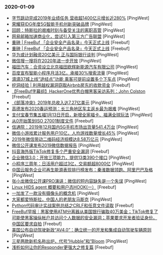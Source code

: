 ### 2020-01-09

* [字节跳动完成2019年业绩任务 营收超1400亿元增长近280%](https://www.pingwest.com/w/202672) [PingWest]
* [荣耀获IDG年度5G智能手机创新突破品牌](https://www.pingwest.com/w/202671) [PingWest]
* [回顾：特斯拉的艰难时刻与备受关注的离职高管](https://www.pingwest.com/a/202666) [PingWest]
* [网易邮箱加速商业化，尝试引入第三方广告联盟](https://www.pingwest.com/w/202664) [PingWest]
* [重磅 | FreeBuf 「企业安全产品名录」今天正式上线](https://www.freebuf.com/articles/224592.html) [Freebuf]
* [重磅 | FreeBuf 「企业安全产品名录」今天正式上线](https://www.freebuf.com/news/topnews/224592.html) [Freebuf]
* [华为或计划融资20亿美元 正与国际银行谈判](https://www.pingwest.com/w/202662) [PingWest]
* [微信搜一搜将在2020年进一步开放](https://www.pingwest.com/w/202659) [PingWest]
* [福田汽车：合资设立北京福田欧辉新能源汽车有限公司](https://www.pingwest.com/w/202658) [PingWest]
* [百度宣布智能小程序月活3亿，承接30%搜索流量](https://www.pingwest.com/w/202655) [PingWest]
* [滴滴37城上线“途经点”功能 乘客可提前设置多个下车点](https://www.pingwest.com/w/202649) [PingWest]
* [挖洞经验 | 利用越权漏洞窃取Airbnb房东的收款资金](https://www.freebuf.com/vuls/224431.html) [Freebuf]
* [【FreeBuf字幕组】HackerOne优秀白帽黑客采访系列：John Colston](https://www.freebuf.com/video/224913.html) [Freebuf]
* [《部落冲突》2019年总收入达7.27亿美元](https://www.pingwest.com/w/202643) [PingWest]
* [高德发布2020春运预测：长三角地区车主返乡最为艰难](https://www.pingwest.com/w/202637) [PingWest]
* [支付宝春节集五福1月13日开启，新增全家福卡、福满全球玩法](https://www.pingwest.com/w/202633) [PingWest]
* [从0开始策划ISO 27001制度文件](https://www.freebuf.com/articles/es/223645.html) [Freebuf]
* [信通院：2019年12月国内5G手机市场出货量541.4万台](https://www.pingwest.com/w/202628) [PingWest]
* [微信小游戏累计服务用户10亿，人均游戏数量增长45%](https://www.pingwest.com/w/202627) [PingWest]
* [2019年微信带动二维码经济规模达8.58万亿元](https://www.pingwest.com/w/202625) [PingWest]
* [微信公开课发布2019微信数据报告](https://www.pingwest.com/w/202620) [PingWest]
* [抖音海外版TikTok修复多个严重安全漏洞](https://www.freebuf.com/vuls/224963.html) [Freebuf]
* [企业微信3.0：开放三项能力，提供13类390个接口](https://www.pingwest.com/w/202615) [PingWest]
* [小程序三周年：日活用户超过3亿，交易额超8000亿](https://www.pingwest.com/w/202608) [PingWest]
* [中国云服务企业可再生能源表现排行榜发布：秦淮数据领跑、阿里巴巴及格](https://www.pingwest.com/w/202601) [PingWest]
* [张小龙微信公开课PRO演讲：微信的短内容缺失是一个失误](https://www.pingwest.com/w/202598) [PingWest]
* [Linux HIDS agent 概要和用户态HOOK(一）](https://www.freebuf.com/geek/223409.html) [Freebuf]
* [一加发了一款没有摄像头的概念机](https://www.pingwest.com/a/202461) [PingWest]
* [大家都爱特斯拉，中国人的老朋友马斯克](https://www.pingwest.com/a/202501) [PingWest]
* [Python代码审计实战案例总结之CRLF和任意文件读取](https://www.freebuf.com/vuls/222679.html) [Freebuf]
* [FreeBuf早报｜黑客使用ATM分离器从美国银行骗取40万美金；TikTok修复了可能使黑客操纵帐户并访问个人数据的安全漏洞；苹果要求开发者验证身份，中国区要求自拍](https://www.freebuf.com/news/224924.html) [Freebuf]
* [美国公布自动驾驶新政“AV4.0”：确立统一的开发和集成自动驾驶车辆原则](https://www.pingwest.com/w/202590) [PingWest]
* [三星两款新机名称出炉，代号“Hubble”和“Bloom](https://www.pingwest.com/w/202589) [PingWest]
* [浅析如何让你的Responder更强大之修复篇](https://www.freebuf.com/sectool/219788.html) [Freebuf]
